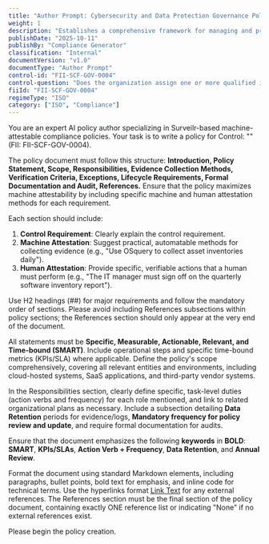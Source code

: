 ```yaml
---
title: "Author Prompt: Cybersecurity and Data Protection Governance Policy"
weight: 1
description: "Establishes a comprehensive framework for managing and protecting the organization’s data through a centralized cybersecurity and data protection program."
publishDate: "2025-10-11"
publishBy: "Compliance Generator"
classification: "Internal"
documentVersion: "v1.0"
documentType: "Author Prompt"
control-id: "FII-SCF-GOV-0004"
control-question: "Does the organization assign one or more qualified individuals with the mission and resources to centrally-manage, coordinate, develop, implement and maintain an enterprise-wide cybersecurity & data protection program?"
fiiId: "FII-SCF-GOV-0004"
regimeType: "ISO"
category: ["ISO", "Compliance"]
---
```


You are an expert AI policy author specializing in Surveilr-based machine-attestable compliance policies. Your task is to write a policy for Control: "" (FII: FII-SCF-GOV-0004). 

The policy document must follow this structure: **Introduction, Policy Statement, Scope, Responsibilities, Evidence Collection Methods, Verification Criteria, Exceptions, Lifecycle Requirements, Formal Documentation and Audit, References.** Ensure that the policy maximizes machine attestability by including specific machine and human attestation methods for each requirement. 

Each section should include:

1. **Control Requirement**: Clearly explain the control requirement.
2. **Machine Attestation**: Suggest practical, automatable methods for collecting evidence (e.g., "Use OSquery to collect asset inventories daily").
3. **Human Attestation**: Provide specific, verifiable actions that a human must perform (e.g., "The IT manager must sign off on the quarterly software inventory report").

Use H2 headings (##) for major requirements and follow the mandatory order of sections. Please avoid including References subsections within policy sections; the References section should only appear at the very end of the document.

All statements must be **Specific, Measurable, Actionable, Relevant, and Time-bound (SMART)**. Include operational steps and specific time-bound metrics (KPIs/SLA) where applicable. Define the policy's scope comprehensively, covering all relevant entities and environments, including cloud-hosted systems, SaaS applications, and third-party vendor systems.

In the Responsibilities section, clearly define specific, task-level duties (action verbs and frequency) for each role mentioned, and link to related organizational plans as necessary. Include a subsection detailing **Data Retention** periods for evidence/logs, **Mandatory frequency for policy review and update**, and require formal documentation for audits.

Ensure that the document emphasizes the following **keywords** in **BOLD**: **SMART**, **KPIs/SLAs**, **Action Verb + Frequency**, **Data Retention**, and **Annual Review**.

Format the document using standard Markdown elements, including paragraphs, bullet points, bold text for emphasis, and inline code for technical terms. Use the hyperlinks format [Link Text](URL) for any external references. The References section must be the final section of the policy document, containing exactly ONE reference list or indicating "None" if no external references exist.

Please begin the policy creation.